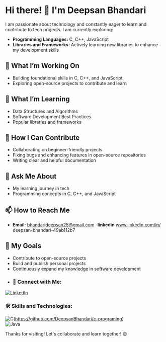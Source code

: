 # Hi there! 👋 I'm Deepsan Bhandari

I am passionate about technology and constantly eager to learn and contribute to tech projects. I am currently exploring:

- **Programming Languages:** C, C++, JavaScript
- **Libraries and Frameworks:** Actively learning new libraries to enhance my development skills

## 🔭 What I’m Working On
- Building foundational skills in C, C++, and JavaScript
- Exploring open-source projects to contribute and learn

## 🌱 What I’m Learning
- Data Structures and Algorithms
- Software Development Best Practices
- Popular libraries and frameworks

## 🤝 How I Can Contribute
- Collaborating on beginner-friendly projects
- Fixing bugs and enhancing features in open-source repositories
- Writing clear and helpful documentation

## 💬 Ask Me About
- My learning journey in tech
- Programming concepts in C, C++, and JavaScript

## 📫 How to Reach Me
- **Email:** bhandarideepsan25@gmail.com
-**linkedin** www.linkedin.com/in/
deepsan-bhandari-49ab112b7

## 🚀 My Goals
- Contribute to open-source projects
- Build and publish personal projects
- Continuously expand my knowledge in software development
- ### 🔗 Connect with Me:  

[![LinkedIn](https://img.shields.io/badge/LinkedIn-%230077B5.svg?&logo=linkedin&logoColor=white)](https://www.linkedin.com/in/deepsan-bhandari-49ab112b7)  


### 🛠️ Skills and Technologies:  

![C](https://img.shields.io/badge/C-%2300599C.svg?&logo=c&logoColor=white)(https://github.com/DeepsanBhandari/c-programing)   
![Java](https://img.shields.io/badge/Java-%23ED8B00.svg?&logo=java&logoColor=white) 

Thanks for visiting! Let's collaborate and learn together! 😊





<!---
DeepsanBhandari/DeepsanBhandari is a ✨ special ✨ repository because its `README.md` (this file) appears on your GitHub profile.
You can click the Preview link to take a look at your changes.
--->
